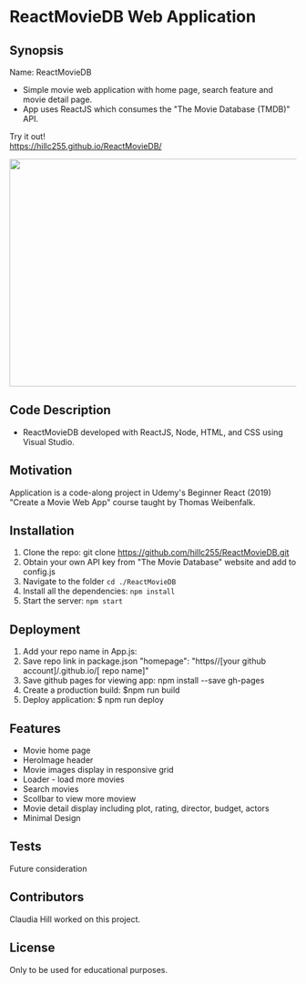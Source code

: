 #  ReactMovieDB Web Application

## Synopsis

Name:  ReactMovieDB

* Simple movie web application with home page, search feature and movie detail page.  
* App uses ReactJS which consumes the "The Movie Database (TMDB)" API. 


Try it out!   
<https://hillc255.github.io/ReactMovieDB/>



<p align="center">
 <kbd><img width="900" height="400" src="readme_asset/moviereactdb.gif"></kbd>
</p>



## Code Description

* ReactMovieDB developed with ReactJS, Node, HTML, and CSS using Visual Studio.


## Motivation

Application is a code-along project in Udemy's Beginner React (2019) "Create a Movie Web App" course taught by Thomas Weibenfalk.


## Installation

1. Clone the repo: git clone https://github.com/hillc255/ReactMovieDB.git
2. Obtain your own API key from "The Movie Database" website and add to config.js
3. Navigate to the folder `cd ./ReactMovieDB`
4. Install all the dependencies: `npm install`
5. Start the server: `npm start`


## Deployment

1. Add your repo name in App.js:  <BrowserRouter basename="/[repo name]">
2. Save repo link in package.json "homepage": "https//[your github account]/.github.io/[ repo name]" 
3. Save github pages for viewing app:  npm install --save gh-pages
4. Create a production build:  $npm run build
5. Deploy application:  $ npm run deploy


## Features

* Movie home page
* HeroImage header
* Movie images display in responsive grid
* Loader - load more movies
* Search movies
* Scollbar  to view more moview
* Movie detail display including plot, rating, director, budget, actors
* Minimal Design


## Tests

Future consideration

## Contributors

Claudia Hill worked on this project.

## License

Only to be used for educational purposes.

